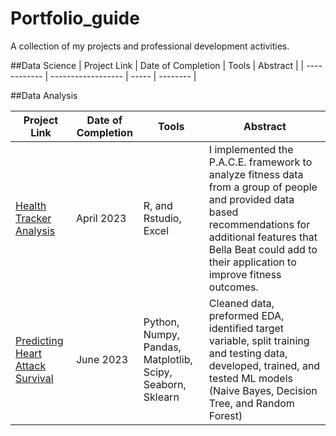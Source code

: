 # Portfolio_guide
A collection of my projects and professional development activities. 

##Data Science
| Project Link | Date of Completion | Tools | Abstract |
| ------------ | ------------------ | ----- | -------- |


##Data Analysis 

| Project Link | Date of Completion | Tools | Abstract |
| ------------ | ------------------ | ----- | -------- |
| [Health Tracker Analysis](https://www.kaggle.com/code/derrickzamzow/google-capstone-project-bellabeat/settings) |  April 2023    |  R, and Rstudio, Excel     | I implemented the P.A.C.E. framework to analyze fitness data from a group of people and provided data based recommendations for additional features that Bella Beat could add to their application to improve fitness outcomes. |
| [Predicting Heart Attack Survival](https://www.kaggle.com/code/derrickzamzow/predicting-survival-of-heart-failure-patients/edit) | June 2023 | Python, Numpy, Pandas, Matplotlib, Scipy, Seaborn, Sklearn | Cleaned data, preformed EDA, identified target variable, split training and testing data, developed, trained, and tested ML models (Naive Bayes, Decision Tree, and Random Forest) | 

